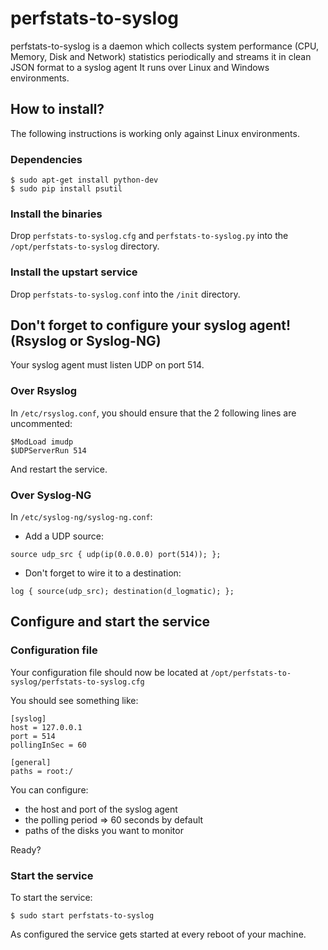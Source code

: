 # perfstats-to-syslog

perfstats-to-syslog is a daemon which collects system performance (CPU, Memory, Disk and Network) statistics periodically and streams it in clean JSON format to a syslog agent
It runs over Linux and Windows environments.

## How to install?

The following instructions is working only against Linux environments.

### Dependencies

```
$ sudo apt-get install python-dev
$ sudo pip install psutil
```

### Install the binaries

Drop `perfstats-to-syslog.cfg` and `perfstats-to-syslog.py` into the `/opt/perfstats-to-syslog` directory.

### Install the upstart service

Drop `perfstats-to-syslog.conf` into the `/init` directory.

## Don't forget to configure your syslog agent! (Rsyslog or Syslog-NG)

Your syslog agent must listen UDP on port 514.

### Over Rsyslog

In `/etc/rsyslog.conf`, you should ensure that the 2 following lines are uncommented:

```
$ModLoad imudp
$UDPServerRun 514
```

And restart the service.

### Over Syslog-NG

In `/etc/syslog-ng/syslog-ng.conf`:

- Add a UDP source:

```
source udp_src { udp(ip(0.0.0.0) port(514)); };
```

- Don't forget to wire it to a destination:

```
log { source(udp_src); destination(d_logmatic); };
```

## Configure and start the service

### Configuration file

Your configuration file should now be located at `/opt/perfstats-to-syslog/perfstats-to-syslog.cfg`

You should see something like:

```
[syslog]
host = 127.0.0.1
port = 514
pollingInSec = 60

[general]
paths = root:/
```

You can configure:
- the host and port of the syslog agent
- the polling period => 60 seconds by default
- paths of the disks you want to monitor

Ready?

### Start the service

To start the service:
```
$ sudo start perfstats-to-syslog
```

As configured the service gets started at every reboot of your machine.
